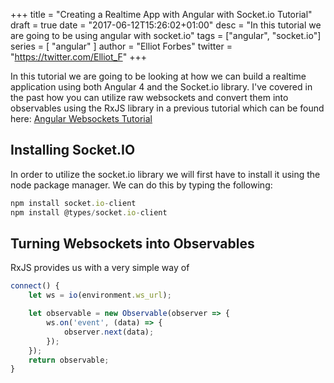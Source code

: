 +++
title = "Creating a Realtime App with Angular with Socket.io Tutorial"
draft = true
date = "2017-06-12T15:26:02+01:00"
desc = "In this tutorial we are going to be using angular with socket.io"
tags = ["angular", "socket.io"]
series = [ "angular" ]
author = "Elliot Forbes"
twitter = "https://twitter.com/Elliot_F"
+++

In this tutorial we are going to be looking at how we can build a realtime application using both Angular 4 and the Socket.io library. I've covered in the past how you can utilize raw websockets and convert them into observables using the RxJS library in a previous tutorial which can be found here: [Angular Websockets Tutorial](/typescript/angular/angular-websockets-tutorial/)

## Installing Socket.IO

In order to utilize the socket.io library we will first have to install it using the node package manager. We can do this by typing the following:

~~~js
npm install socket.io-client
npm install @types/socket.io-client
~~~

## Turning Websockets into Observables

RxJS provides us with a very simple way of 

~~~ts
connect() {
    let ws = io(environment.ws_url);

    let observable = new Observable(observer => {
        ws.on('event', (data) => {
            observer.next(data);
        });
    });
    return observable;
}
~~~